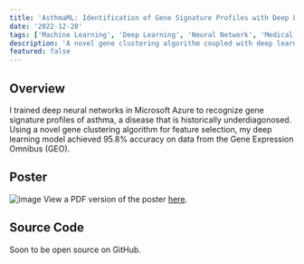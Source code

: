 ```yaml
---
title: 'AsthmaML: Identification of Gene Signature Profiles with Deep Learning'
date: '2022-12-28'
tags: ['Machine Learning', 'Deep Learning', 'Neural Network', 'Medical AI']
description: 'A novel gene clustering algorithm coupled with deep learning to diagnose asthma’s gene signature profile.'
featured: false
---
```


## Overview

I trained deep neural networks in Microsoft Azure to recognize gene signature profiles of asthma, a disease that is historically underdiagonosed. Using a novel gene clustering algorithm for feature selection, my deep learning model achieved 95.8% accuracy on data from the Gene Expression Omnibus (GEO).

## Poster
![image](/files/asthma/asthma_poster.png)
View a PDF version of the poster [here](/files/asthma/asthma_poster.pdf).

## Source Code

Soon to be open source on GitHub.